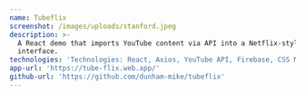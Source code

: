 ```yaml
---
name: Tubeflix
screenshot: /images/uploads/stanford.jpeg
description: >-
  A React demo that imports YouTube content via API into a Netflix-style web
  interface.
technologies: 'Technologies: React, Axios, YouTube API, Firebase, CSS Modules'
app-url: 'https://tube-flix.web.app/'
github-url: 'https://github.com/dunham-mike/tubeflix'
---
```

